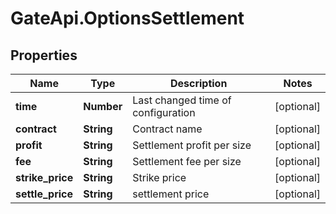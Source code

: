 # GateApi.OptionsSettlement

## Properties

Name | Type | Description | Notes
------------ | ------------- | ------------- | -------------
**time** | **Number** | Last changed time of configuration | [optional] 
**contract** | **String** | Contract name | [optional] 
**profit** | **String** | Settlement profit per size | [optional] 
**fee** | **String** | Settlement fee per size | [optional] 
**strike_price** | **String** | Strike price | [optional] 
**settle_price** | **String** | settlement price | [optional] 

